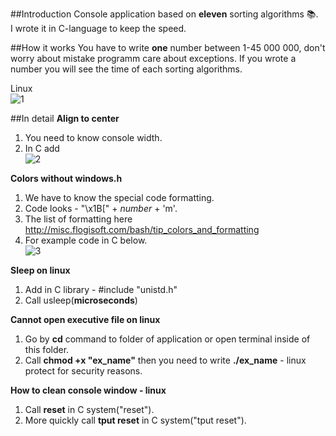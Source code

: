##Introduction
Console application based on **eleven** sorting algorithms :books:.                                                           
I wrote it in C-language to keep the speed.  

##How it works
You have to write **one** number between 1-45 000 000, don't worry about mistake programm care about exceptions. If you wrote a
number you will see the time of each sorting algorithms.

Linux                                                                                                                     
![1](https://cloud.githubusercontent.com/assets/19840443/17803547/5bb7dcf2-65f7-11e6-873d-83ccdbdc0e33.png)

##In detail
**Align to center**                                                                                                       
1. You need to know console width.											     
2. In C add														
![2](https://cloud.githubusercontent.com/assets/19840443/17803957/b7f7c908-65f9-11e6-90ed-0ac55eee6a51.png)
                                                                                                                            
**Colors without windows.h**                                                                                              
1. We have to know the special code formatting.                                                                           
2. Code looks - "\x1B[" + _number_ + 'm'.                                                                                 
3. The list of formatting here http://misc.flogisoft.com/bash/tip_colors_and_formatting                                   
4. For example code in C below.                                                                                           
![3](https://cloud.githubusercontent.com/assets/19840443/17804073/44161566-65fa-11e6-8414-c11afa7e1c9a.png)
                                                                                                                          
**Sleep on linux**                                                                                                        
1. Add in C library - #include "unistd.h"                                                                                 
2. Call usleep(**microseconds**)                                                                                          
                                                                                                                          
**Cannot open executive file on linux**                                                                                   
1. Go by **cd** command to folder of application or open terminal inside of this folder.                                  
2. Call **chmod +x "ex_name"** then you need to write **./ex_name** - linux protect for security reasons.                 
                                                                                                                          
**How to clean console window - linux**                                                                                   
1. Call **reset** in C system("reset").                                                                                   
2. More quickly call **tput reset** in C system("tput reset").                                                            

